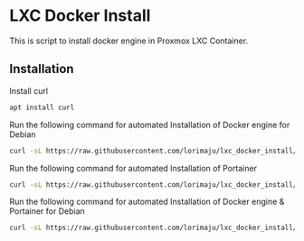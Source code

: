 
# LXC Docker Install

This is script to install docker engine in Proxmox LXC Container.

## Installation

Install curl

```bash
apt install curl
```
Run the following command for automated Installation of Docker engine for Debian
```bash
curl -sL https://raw.githubusercontent.com/lorimaju/lxc_docker_install/main/install.sh | bash
```
    
Run the following command for automated Installation of Portainer
```bash
curl -sL https://raw.githubusercontent.com/lorimaju/lxc_docker_install/main/portainer.sh | bash
```
Run the following command for automated Installation of Docker engine & Portainer for Debian
```bash
curl -sL https://raw.githubusercontent.com/lorimaju/lxc_docker_install/main/docker%26portainer.sh | bash
```
